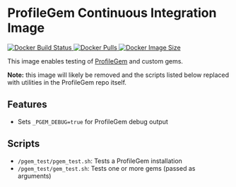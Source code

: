 # ProfileGem Continuous Integration Image

[
![Docker Build Status](https://img.shields.io/docker/cloud/build/dimo414/ci-profilegem)
![Docker Pulls](https://img.shields.io/docker/pulls/dimo414/ci-profilegem)
![Docker Image Size](https://img.shields.io/docker/image-size/dimo414/ci-profilegem)
](https://hub.docker.com/r/dimo414/ci-profilegem)

This image enables testing of [ProfileGem](https://github.com/dimo414/ProfileGem) and custom gems.

**Note:** this image will likely be removed and the scripts listed below replaced with utilities
in the ProfileGem repo itself.

## Features

* Sets `_PGEM_DEBUG=true` for ProfileGem debug output

## Scripts

* `/pgem_test/pgem_test.sh`: Tests a ProfileGem installation
* `/pgem_test/gem_test.sh`:  Tests one or more gems (passed as arguments)

